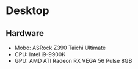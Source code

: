 # Desktop

## Hardware

* Mobo: ASRock Z390 Taichi Ultimate
* CPU: Intel i9-9900K
* GPU: AMD ATI Radeon RX VEGA 56 Pulse 8GB
